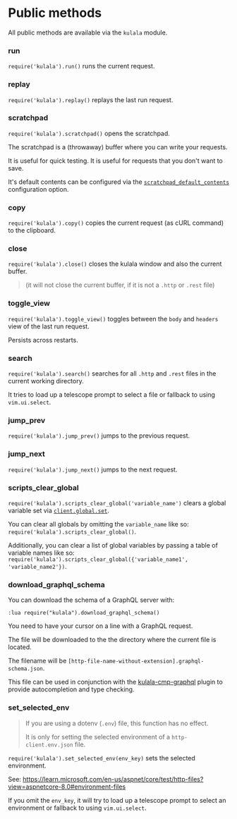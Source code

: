 # Public methods

All public methods are available via the `kulala` module.

### run

`require('kulala').run()` runs the current request.

### replay

`require('kulala').replay()` replays the last run request.

### scratchpad

`require('kulala').scratchpad()` opens the scratchpad.

The scratchpad is a (throwaway) buffer where you can write your requests.

It is useful for quick testing. It is useful for requests that you don't want to save.

It's default contents can be configured via the
[`scratchpad_default_contents`][scratchpad_default_contents] configuration option.

### copy

`require('kulala').copy()` copies the current request
(as cURL command) to the clipboard.

### close

`require('kulala').close()` closes the kulala window and also the current buffer.

> (it will not close the current buffer, if it is not a `.http` or `.rest` file)

### toggle_view

`require('kulala').toggle_view()` toggles between
the `body` and `headers` view of the last run request.

Persists across restarts.

### search

`require('kulala').search()` searches for all `.http` and `.rest` files
in the current working directory.

It tries to load up a telescope prompt to select a file or fallback to using `vim.ui.select`.

### jump_prev

`require('kulala').jump_prev()` jumps to the previous request.

### jump_next

`require('kulala').jump_next()` jumps to the next request.

### scripts_clear_global

`require('kulala').scripts_clear_global('variable_name')`
clears a global variable set via [`client.global.set`](../scripts/client-reference).

You can clear all globals by omitting the `variable_name` like so:
`require('kulala').scripts_clear_global()`.

Additionally, you can clear a list of global variables by
passing a table of variable names like so:
`require('kulala').scripts_clear_global({'variable_name1', 'variable_name2'})`.

### download_graphql_schema

You can download the schema of a GraphQL server with:

```
:lua require("kulala").download_graphql_schema()
```

You need to have your cursor on a line with a GraphQL request.

The file will be downloaded to the the directory where the current file is located.

The filename will be `[http-file-name-without-extension].graphql-schema.json`.

This file can be used in conjunction with
the [kulala-cmp-graphql][kulala-cmp-graphql] plugin to
provide autocompletion and type checking.

### set_selected_env

> If you are using a dotenv (`.env`) file,
> this function has no effect.
>
> It is only for setting the selected environment of
> a `http-client.env.json` file.

`require('kulala').set_selected_env(env_key)`
sets the selected environment.

See: https://learn.microsoft.com/en-us/aspnet/core/test/http-files?view=aspnetcore-8.0#environment-files

If you omit the `env_key`,
it will try to load up a telescope prompt to select an environment or fallback to using `vim.ui.select`.

[scratchpad_default_contents]: ../getting-started/configuration-options#scratchpad_default_contents
[kulala-cmp-graphql]: https://github.com/mistweaverco/kulala-cmp-graphql.nvim
